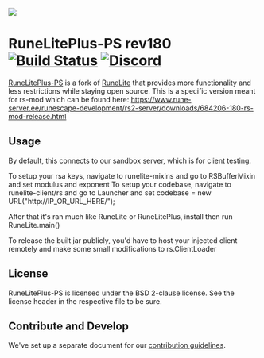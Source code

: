 ![](https://i.imgur.com/OVRdQBz.png)



# RuneLitePlus-PS rev180 [![Build Status](https://travis-ci.org/zeruth/runeliteplus-ps.svg?branch=master)](https://travis-ci.org/zeruth/runeliteplus-ps) [![Discord](https://img.shields.io/discord/373382904769675265.svg)](https://discord.gg/HN5gf3m)

[RuneLitePlus-PS](https://runelitepl.us)  is a fork of [RuneLite](https://github.com/runelite/runelite) that provides more functionality and less restrictions while staying open source. This is a specific version meant for rs-mod which can be found here:
https://www.rune-server.ee/runescape-development/rs2-server/downloads/684206-180-rs-mod-release.html

## Usage

By default, this connects to our sandbox server, which is for client testing.

To setup your rsa keys, navigate to runelite-mixins and go to RSBufferMixin and set modulus and exponent
To setup your codebase, navigate to runelite-client/rs and go to Launcher and set codebase = new URL("http://IP_OR_URL_HERE/");

After that it's ran much like RuneLite or RuneLitePlus, install then run RuneLite.main()

To release the built jar publicly, you'd have to host your injected client remotely and make some small modifications to rs.ClientLoader

## License

RuneLitePlus-PS is licensed under the BSD 2-clause license. See the license header in the respective file to be sure.

## Contribute and Develop

We've set up a separate document for our [contribution guidelines](https://github.com/runelite-extended/runelite/blob/master/.github/CONTRIBUTING.md).
